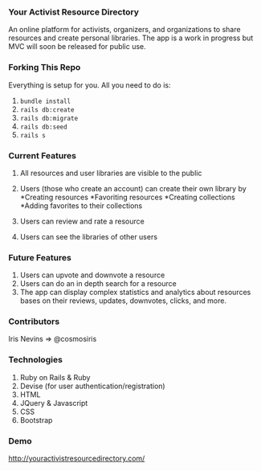 ### Your Activist Resource Directory 
An online platform for activists, organizers, and organizations to share resources and create personal libraries. The app is a work in progress but MVC will soon be released for public use. 

### Forking This Repo
Everything is setup for you. All you need to do is:

1. `bundle install`
2. `rails db:create`
3. `rails db:migrate`
4. `rails db:seed`
5. `rails s`

### Current Features
1. All resources and user libraries are visible to the public
2. Users (those who create an account) can create their own library by 
  *Creating resources
  *Favoriting resources
  *Creating collections
  *Adding favorites to their collections

3. Users can review and rate a resource
4. Users can see the libraries of other users 

### Future Features
1. Users can upvote and downvote a resource
2. Users can do an in depth search for a resource
3. The app can display complex statistics and analytics about resources bases on their reviews, updates, downvotes, clicks, and more. 

### Contributors
Iris Nevins => @cosmosiris

### Technologies 
1. Ruby on Rails & Ruby
2. Devise (for user authentication/registration)
3. HTML
4. JQuery & Javascript
5. CSS
6. Bootstrap

### Demo
http://youractivistresourcedirectory.com/
